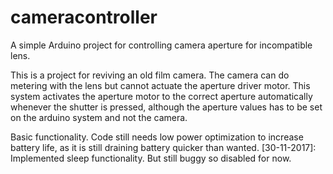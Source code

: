 # cameracontroller
A simple Arduino project for controlling camera aperture for incompatible lens.

This is a project for reviving an old film camera. The camera can do metering with the lens but cannot actuate the aperture driver motor. This system activates the aperture motor to the correct aperture automatically whenever the shutter is pressed, although the aperture values has to be set on the arduino system and not the camera.

Basic functionality. Code still needs low power optimization to increase battery life, as it is still draining battery quicker than wanted.
[30-11-2017]: Implemented sleep functionality. But still buggy so disabled for now.
